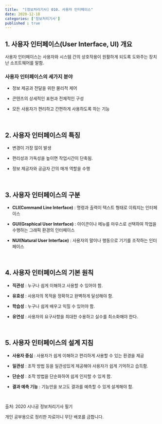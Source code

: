```yaml
---
title:  "[정보처리기사] 010. 사용자 인터페이스"
date: 2020-12-18
categories: ['정보처리기사']
published : true
---
```


## 1. 사용자 인터페이스(User Interface, UI) 개요

사용자 인터페이스는 사용자와 시스템 간의 상호작용이 원활하게 되도록 도와주는 장치난 소프트웨어를 말함.

### 사용자 인터페이스의 세가지 분야

- 정보 제공과 전달을 위한 물리적 제어

- 콘텐츠의 상세적인 표현과 전체적인 구성

- 모든 사용자가 편리하고 간편하게 사용하도록 하는 기능

<br>

## 2. 사용자 인터페이스의 특징

- 변경이 가장 많이 발생

- 편리성과 가독성을 높이면 작업시간이 단축됨.

- 정보 제공자와 공급자 간의 매개 역할을 수행

<br>

## 3. 사용자 인터페이스의 구분

- **CLI(Command Line Interface)** : 명령과 출력이 텍스트 형태로 이뤄지는 인터페이스

- **GUI(Graphical User Interface)** : 아이콘이나 메뉴를 마우스로 선택하여 작업을 수행하는 그래픽 환경의 인터페이스

- **NUI(Natural User Interface)** : 사용자의 말이나 행동으로 기기를 조작하는 인터페이스

<br>

## 4. 사용자 인터페이스의 기본 원칙

- **직관성** : 누구나 쉽게 이해하고 사용할 수 있어야 함.

- **유효성** : 사용자의 목적을 정확하고 완벽하게 달성해야 함.

- **학습성** : 누구나 쉽게 배우고 익힐 수 있어야 함.

- **유연성** : 사용자의 요구사항을 최대한 수용하고 실수를 최소화해야 한다.

<br>

## 5. 사용자 인터페이스의 설계 지침

- **사용자 중심** : 사용자가 쉽게 이해하고 편리하게 사용할 수 있는 환경을 제공

- **일관성** : 조작 방법 등을 일관성있게 제공해야 사용자가 쉽게 기억하고 습득함.

- **단순성** : 조작 방법을 단순화하여 쉽게 인지할 수 있게 함.

- **결과 예측 기능** : 기능만을 보고도 결과를 예측할 수 있게 설계해야 함.

<br>

출처: 2020 시나공 정보처리기사 필기

개인 공부용으로 정리한 자료이니 무단 배포를 금합니다.

